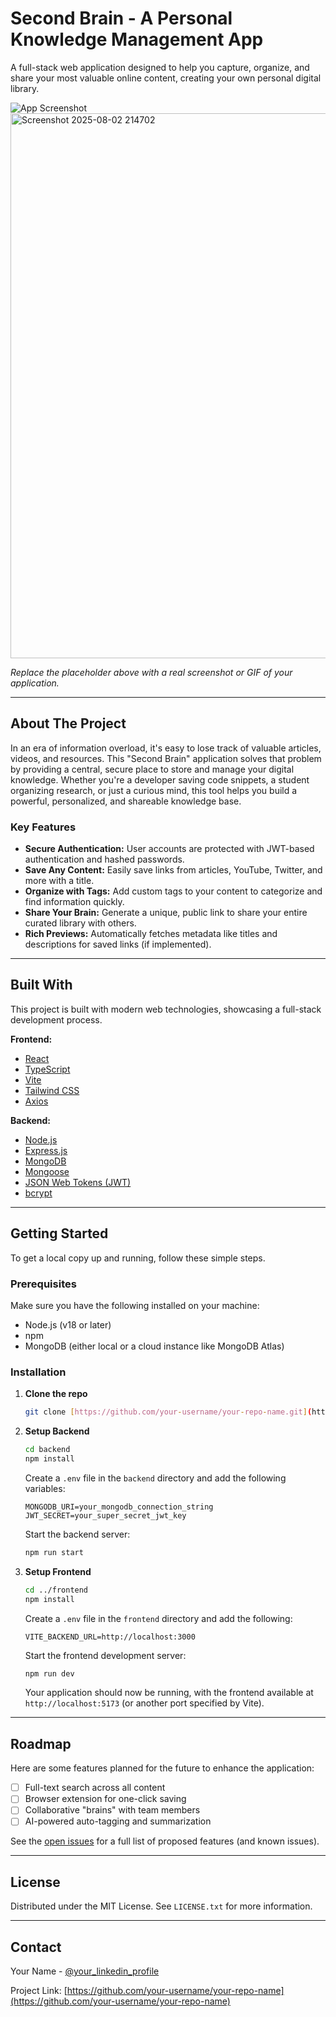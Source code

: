 # Second Brain - A Personal Knowledge Management App

A full-stack web application designed to help you capture, organize, and share your most valuable online content, creating your own personal digital library.

![App Screenshot](https://via.placeholder.com/800x450.png?text=Your+App+Screenshot+Here)
<img width="1906" height="872" alt="Screenshot 2025-08-02 214702" src="https://github.com/user-attachments/assets/e0610b63-d06f-41d3-a613-3f4128486de0" />

*Replace the placeholder above with a real screenshot or GIF of your application.*

---

## About The Project

In an era of information overload, it's easy to lose track of valuable articles, videos, and resources. This "Second Brain" application solves that problem by providing a central, secure place to store and manage your digital knowledge. Whether you're a developer saving code snippets, a student organizing research, or just a curious mind, this tool helps you build a powerful, personalized, and shareable knowledge base.

### Key Features

* **Secure Authentication:** User accounts are protected with JWT-based authentication and hashed passwords.
* **Save Any Content:** Easily save links from articles, YouTube, Twitter, and more with a title.
* **Organize with Tags:** Add custom tags to your content to categorize and find information quickly.
* **Share Your Brain:** Generate a unique, public link to share your entire curated library with others.
* **Rich Previews:** Automatically fetches metadata like titles and descriptions for saved links (if implemented).

---

## Built With

This project is built with modern web technologies, showcasing a full-stack development process.

**Frontend:**
* [React](https://reactjs.org/)
* [TypeScript](https://www.typescriptlang.org/)
* [Vite](https://vitejs.dev/)
* [Tailwind CSS](https://tailwindcss.com/)
* [Axios](https://axios-http.com/)

**Backend:**
* [Node.js](https://nodejs.org/)
* [Express.js](https://expressjs.com/)
* [MongoDB](https://www.mongodb.com/)
* [Mongoose](https://mongoosejs.com/)
* [JSON Web Tokens (JWT)](https://jwt.io/)
* [bcrypt](https://www.npmjs.com/package/bcrypt)

---

## Getting Started

To get a local copy up and running, follow these simple steps.

### Prerequisites

Make sure you have the following installed on your machine:
* Node.js (v18 or later)
* npm
* MongoDB (either local or a cloud instance like MongoDB Atlas)

### Installation

1.  **Clone the repo**
    ```sh
    git clone [https://github.com/your-username/your-repo-name.git](https://github.com/your-username/your-repo-name.git)
    ```

2.  **Setup Backend**
    ```sh
    cd backend
    npm install
    ```
    Create a `.env` file in the `backend` directory and add the following variables:
    ```env
    MONGODB_URI=your_mongodb_connection_string
    JWT_SECRET=your_super_secret_jwt_key
    ```
    Start the backend server:
    ```sh
    npm run start
    ```

3.  **Setup Frontend**
    ```sh
    cd ../frontend
    npm install
    ```
    Create a `.env` file in the `frontend` directory and add the following:
    ```env
    VITE_BACKEND_URL=http://localhost:3000
    ```
    Start the frontend development server:
    ```sh
    npm run dev
    ```
    Your application should now be running, with the frontend available at `http://localhost:5173` (or another port specified by Vite).

---

## Roadmap

Here are some features planned for the future to enhance the application:

- [ ] Full-text search across all content
- [ ] Browser extension for one-click saving
- [ ] Collaborative "brains" with team members
- [ ] AI-powered auto-tagging and summarization

See the [open issues](https://github.com/your-username/your-repo-name/issues) for a full list of proposed features (and known issues).

---

## License

Distributed under the MIT License. See `LICENSE.txt` for more information.

---

## Contact

Your Name - [@your_linkedin_profile](https://linkedin.com/in/your-linkedin)

Project Link: [https://github.com/your-username/your-repo-name](https://github.com/your-username/your-repo-name)
